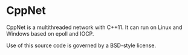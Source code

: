 # CppNet

CppNet is a multithreaded  network with C++11.
It can run on Linux and Windows based on epoll and IOCP.

Use of this source code is governed by a BSD-style license.
